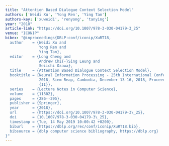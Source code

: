 ```yaml
---
title: "Attention Based Dialogue Context Selection Model"
authors: ['Weidi Xu', 'Yong Ren', 'Ying Tan']
authors-key: ['xuweidi', 'renyong', 'tanying']
year: "2018"
article-link: "https://doi.org/10.1007/978-3-030-04179-3_25"
venue: "ICONIP"
bibex: "@inproceedings{DBLP:conf/iconip/XuRT18,
  author    = {Weidi Xu and
               Yong Ren and
               Ying Tan},
  editor    = {Long Cheng and
               Andrew Chi{-}Sing Leung and
               Seiichi Ozawa},
  title     = {Attention Based Dialogue Context Selection Model},
  booktitle = {Neural Information Processing - 25th International Conference, {ICONIP}
               2018, Siem Reap, Cambodia, December 13-16, 2018, Proceedings, Part
               {II}},
  series    = {Lecture Notes in Computer Science},
  volume    = {11302},
  pages     = {286--295},
  publisher = {Springer},
  year      = {2018},
  url       = {https://doi.org/10.1007/978-3-030-04179-3\_25},
  doi       = {10.1007/978-3-030-04179-3\_25},
  timestamp = {Tue, 14 May 2019 10:00:42 +0200},
  biburl    = {https://dblp.org/rec/conf/iconip/XuRT18.bib},
  bibsource = {dblp computer science bibliography, https://dblp.org}
}"
---
```

